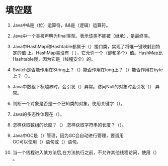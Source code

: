 # 填空题

1. Java中&是（位）运算符，&&是（逻辑）运算符。
2. Java中一个类被声明为final类型。表示该类不能被（继承），是最终类。
3. Java中HashMap和Hashtable都属于（）接口类，实现了将唯一键映射到特定的值
   上。HashMap类没有（ ），它允许一个（键和多个）值。HashMap比Hashtable慢，因为它是（线程安全）的。
4. Switch是否能作用在String上？（）能否作用在long上？（）能否作用在byte
   上？（）。
5. Java中数组下标越界时，会引发（）异常。访问Null的对象时会引发（）
   异常。
6. 判断一个对象是否是一个已知类的对象，使用关键字（）。
   
7. Java的多态性体现在（）。
8. 怎样获取数组的长度？（）,怎样获取字符串的长度？（）。
9. Java中GC是（）管理，因为GC会自动进行管理，要调用  
   GC可以使用（）语句或（）语句。

10. 当一个线程进入某方法后,在方法执行之前，不允许其他线程访问，使用（）  
    。



